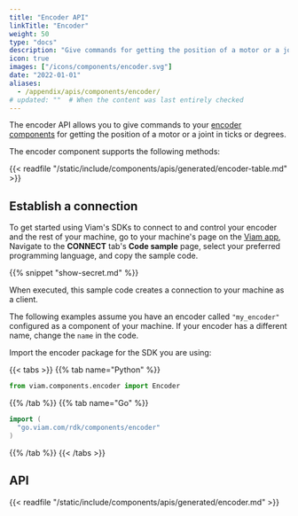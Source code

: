 ```yaml
---
title: "Encoder API"
linkTitle: "Encoder"
weight: 50
type: "docs"
description: "Give commands for getting the position of a motor or a joint in ticks or degrees."
icon: true
images: ["/icons/components/encoder.svg"]
date: "2022-01-01"
aliases:
  - /appendix/apis/components/encoder/
# updated: ""  # When the content was last entirely checked
---
```


The encoder API allows you to give commands to your [encoder components](/operate/reference/components/encoder/) for getting the position of a motor or a joint in ticks or degrees.

The encoder component supports the following methods:

{{< readfile "/static/include/components/apis/generated/encoder-table.md" >}}

## Establish a connection

To get started using Viam's SDKs to connect to and control your encoder and the rest of your machine, go to your machine's page on the [Viam app](https://app.viam.com),
Navigate to the **CONNECT** tab's **Code sample** page, select your preferred programming language, and copy the sample code.

{{% snippet "show-secret.md" %}}

When executed, this sample code creates a connection to your machine as a client.

The following examples assume you have an encoder called `"my_encoder"` configured as a component of your machine.
If your encoder has a different name, change the `name` in the code.

Import the encoder package for the SDK you are using:

{{< tabs >}}
{{% tab name="Python" %}}

```python
from viam.components.encoder import Encoder
```

{{% /tab %}}
{{% tab name="Go" %}}

```go
import (
  "go.viam.com/rdk/components/encoder"
)
```

{{% /tab %}}
{{< /tabs >}}

## API

{{< readfile "/static/include/components/apis/generated/encoder.md" >}}
